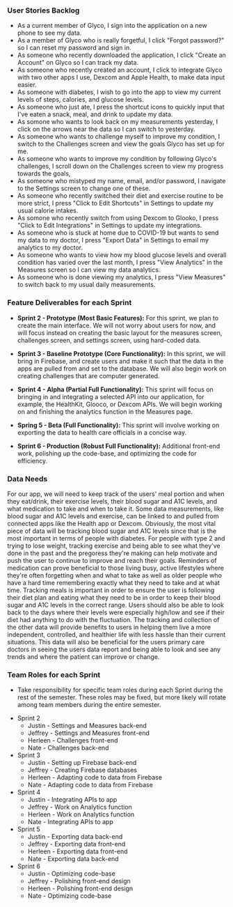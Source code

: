 ### User Stories Backlog
- As a current member of Glyco, I sign into the application on a new phone to see my data.
- As a member of Glyco who is really forgetful, I click "Forgot password?" so I can reset my password and sign in.
- As someone who recently downloaded the application, I click "Create an Account" on Glyco so I can track my data.
- As someone who recently created an account, I click to integrate Glyco with two other apps I use, Dexcom and Apple Health, to make data input easier.
- As someone with diabetes, I wish to go into the app to view my current levels of steps, calories, and glucose levels.
- As someone who just ate, I press the shortcut icons to quickly input that I've eaten a snack, meal, and drink to update my data.
- As somone who wants to look back on my measurements yesterday, I click on the arrows near the data so I can switch to yesterday.
- As someone who wants to challenge myself to improve my condition, I switch to the Challenges screen and view the goals Glyco has set up for me.
- As someone who wants to improve my condition by following Glyco's challenges, I scroll down on the Challenges screen to view my progress towards the goals,
- As someone who mistyped my name, email, and/or password, I navigate to the Settings screen to change one of these.
- As someone who recently switched their diet and exercise routine to be more strict, I press "Click to Edit Shortcuts" in Settings to update my usual calorie intakes.
- As somone who recently switch from using Dexcom to Glooko, I press "Click to Edit Integrations" in Settings to update my integrations.
- As someone who is stuck at home due to COVID-19 but wants to send my data to my doctor, I press "Export Data" in Settings to email my analytics to my doctor.
- As someone who wants to view how my blood glucose levels and overall condition has varied over the last month, I press "View Analytics" in the Measures screen so I can view my data analytics.
- As someone who is done viewing my analytics, I press "View Measures" to switch back to my usual daily measurements.

### Feature Deliverables for each Sprint

- **Sprint 2 - Prototype (Most Basic Features):** For this sprint, we plan to create the main interface. We will not worry about users for now, and will focus instead on creating the basic layout for the measures screen, challenges screen, and settings screen, using hard-coded data.

- **Sprint 3 - Baseline Prototype (Core Functionality):** In this sprint, we will bring in Firebase, and create users and make it such that the data in the apps are pulled from and set to the database. We will also begin work on creating challenges that are computer generated.

- **Sprint 4 - Alpha (Partial Full Functionality):** This sprint will focus on bringing in and integrating a selected API into our application, for example, the HealthKit, Glooco, or Dexcom APIs. We will begin working on and finishing the analytics function in the Measures page.

- **Spring 5 - Beta (Full Functionality):** This sprint will involve working on exporting the data to health care officials in a concise way. 

- **Sprint 6 - Production (Robust Full Functionality):** Additional front-end work, polishing up the code-base, and optimizing the code for efficiency.


### Data Needs
For our app, we will need to keep track of the users' meal portion and when they eat/drink, their exercise levels, their blood sugar and A1C levels, and what medication to take and when to take it. Some data measurements, like blood sugar and A1C levels and exercise, can be linked to and pulled from connected apps like the Health app or Dexcom. Obviously, the most vital piece of data will be tracking blood sugar and A1C levels since that is the most important in terms of people with diabetes. For people with type 2 and trying to lose weight, tracking exercise and being able to see what they've done in the past and the pregoress they're making can help motivate and push the user to continue to improve and reach their goals. Reminders of medication can prove beneficial to those living busy, active lifestyles where they're often forgetting when and what to take as well as older people who have a hard time remembering exactly what they need to take and at what time. Tracking meals is important in order to ensure the user is following their diet plan and eating what they need to be in order to keep their blood sugar and A1C levels in the correct range. Users should also be able to look back to the days where their levels were especially high/low and see if their diet had anything to do with the fluctuation. The tracking and collection of the other data will provide benefits to users in helping them live a more independent, controlled, and healthier life with less hassle than their current situations. This data will also be beneficial for the users primary care doctors in seeing the users data report and being able to look and see any trends and where the patient can improve or change.  

### Team Roles for each Sprint
* Take responsibility for specific team roles during each Sprint during the rest of the semester. These roles may be fixed, but more likely will rotate among team members during the entire semester.
- Sprint 2
    * Justin - Settings and Measures back-end
    * Jeffrey - Settings and Measures front-end
    * Herleen - Challenges front-end
    * Nate - Challenges back-end
- Sprint 3
    * Justin - Setting up Firebase back-end
    * Jeffrey - Creating Firebase databases
    * Herleen - Adapting code to data from Firebase
    * Nate - Adapting code to data from Firebase
- Sprint 4
    * Justin - Integrating APIs to app
    * Jeffrey - Work on Analytics function
    * Herleen - Work on Analytics function
    * Nate - Integrating APIs to app 
- Sprint 5
    * Justin - Exporting data back-end
    * Jeffrey - Exporting data front-end
    * Herleen - Exporting data front-end
    * Nate - Exporting data back-end
- Sprint 6
    * Justin - Optimizing code-base
    * Jeffrey - Polishing front-end design
    * Herleen - Polishing front-end design
    * Nate - Optimizing code-base